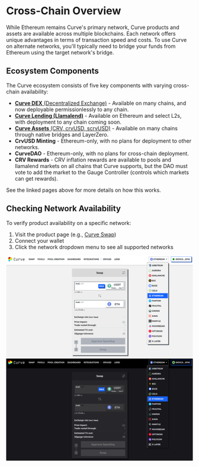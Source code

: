 <h1>Cross-Chain Overview</h1>

While Ethereum remains Curve's primary network, Curve products and assets are available across multiple blockchains. Each network offers unique advantages in terms of transaction speed and costs. To use Curve on alternate networks, you'll typically need to bridge your funds from Ethereum using the target network's bridge.

## **Ecosystem Components**

The Curve ecosystem consists of five key components with varying cross-chain availability:

- [**Curve DEX** (Decentralized Exchange)](dex-llamalend.md) - Available on many chains, and now deployable permissionlessly to any chain.
- [**Curve Lending (Llamalend)**](dex-llamalend.md) - Available on Ethereum and select L2s, with deployment to any chain coming soon.
- [**Curve Assets** (CRV, crvUSD, scrvUSD)](curve-assets.md) - Available on many chains through native bridges and LayerZero.
- **CrvUSD Minting** - Ethereum-only, with no plans for deployment to other networks.
- **CurveDAO** -  Ethereum-only, with no plans for cross-chain deployment.
- **CRV Rewards** - CRV inflation rewards are available to pools and llamalend markets on all chains that Curve supports, but the DAO must vote to add the market to the Gauge Controller (controls which markets can get rewards).

See the linked pages above for more details on how this works.

## **Checking Network Availability**

To verify product availability on a specific network:

1. Visit the product page (e.g., [Curve Swap](https://curve.finance/#/ethereum/swap))
2. Connect your wallet
3. Click the network dropdown menu to see all supported networks

![Curve Product Networks](../images/cross-chain/available-networks-light.png#only-light)
![Curve Product Networks](../images/cross-chain/available-networks-dark.png#only-dark)